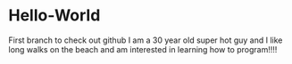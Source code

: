 # Hello-World
First branch to check out github
I am a 30 year old super hot guy and I like long walks on the beach and am interested in learning how to program!!!!
